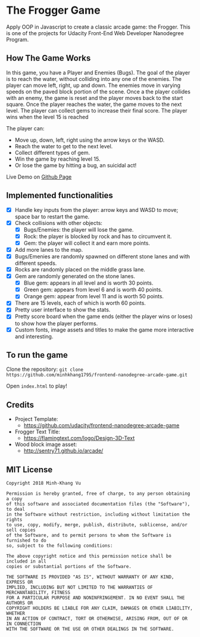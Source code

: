 The Frogger Game
===============================

Apply OOP in Javascript to create a classic arcade game: the Frogger. This is one of the projects for Udacity Front-End Web Developer Nanodegree Program. 

## How The Game Works
In this game, you have a Player and Enemies (Bugs). The goal of the player is to reach the water, without colliding into any one of the enemies. The player can move left, right, up and down. The enemies move in varying speeds on the paved block portion of the scene. Once a the player collides with an enemy, the game is reset and the player moves back to the start square. Once the player reaches the water, the game moves to the next level. The player can collect gems to increase their final score. The player wins when the level 15 is reached

The player can:

* Move up, down, left, right using the arrow keys or the WASD.
* Reach the water to get to the next level.
* Collect different types of gem.
* Win the game by reaching level 15.
* Or lose the game by hitting a bug, an suicidal act!

Live Demo on [Github Page](https://minhkhang1795.github.io/frontend-nanodegree-arcade-game/)

## Implemented functionalities
* [x] Handle key inputs from the player: arrow keys and WASD to move; space bar to restart the game.
* [x] Check collisions with other objects:
    * [x] Bugs/Enemies: the player will lose the game.
    * [x] Rock: the player is blocked by rock and has to circumvent it.
    * [x] Gem: the player will collect it and earn more points.
* [x] Add more lanes to the map.
* [x] Bugs/Emenies are randomly spawned on different stone lanes and with different speeds.
* [x] Rocks are randomly placed on the middle grass lane.
* [x] Gem are randomly generated on the stone lanes.
    * [x] Blue gem: appears in all level and is worth 30 points.
    * [x] Green gem: appears from level 6 and is worth 40 points.
    * [x] Orange gem: appear from level 11 and is worth 50 points.
* [x] There are 15 levels, each of which is worth 60 points.
* [x] Pretty user interface to show the stats.
* [x] Pretty score board when the game ends (either the player wins or loses) to show how the player performs.
* [x] Custom fonts, image assets and titles to make the game more interactive and interesting.

## To run the game
Clone the repository:
`git clone https://github.com/minhkhang1795/frontend-nanodegree-arcade-game.git`

Open `index.html` to play!

## Credits
* Project Template:
    * https://github.com/udacity/frontend-nanodegree-arcade-game
* Frogger Text Title:
    * https://flamingtext.com/logo/Design-3D-Text
* Wood block image asset:
    * http://sentry71.github.io/arcade/
    

## MIT License

    Copyright 2018 Minh-Khang Vu

    Permission is hereby granted, free of charge, to any person obtaining a copy 
    of this software and associated documentation files (the "Software"), to deal 
    in the Software without restriction, including without limitation the rights 
    to use, copy, modify, merge, publish, distribute, sublicense, and/or sell copies 
    of the Software, and to permit persons to whom the Software is furnished to do 
    so, subject to the following conditions:

    The above copyright notice and this permission notice shall be included in all 
    copies or substantial portions of the Software.

    THE SOFTWARE IS PROVIDED "AS IS", WITHOUT WARRANTY OF ANY KIND, EXPRESS OR 
    IMPLIED, INCLUDING BUT NOT LIMITED TO THE WARRANTIES OF MERCHANTABILITY, FITNESS 
    FOR A PARTICULAR PURPOSE AND NONINFRINGEMENT. IN NO EVENT SHALL THE AUTHORS OR 
    COPYRIGHT HOLDERS BE LIABLE FOR ANY CLAIM, DAMAGES OR OTHER LIABILITY, WHETHER 
    IN AN ACTION OF CONTRACT, TORT OR OTHERWISE, ARISING FROM, OUT OF OR IN CONNECTION 
    WITH THE SOFTWARE OR THE USE OR OTHER DEALINGS IN THE SOFTWARE.
